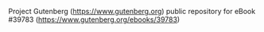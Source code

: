 Project Gutenberg (https://www.gutenberg.org) public repository for eBook #39783 (https://www.gutenberg.org/ebooks/39783)
